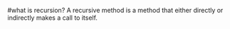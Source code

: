 #what is recursion?
A recursive method is a method that either directly or indirectly makes a call to
itself. 

